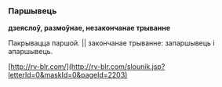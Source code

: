 ### Паршывець
**дзеяслоў, размоўнае, незакончанае трыванне**

Пакрывацца паршой. || закончанае трыванне: запаршывець і апаршывець.

<a rel="author">[http://rv-blr.com/](http://rv-blr.com/slounik.jsp?letterId=0&maskId=0&pageId=2203)</a>
